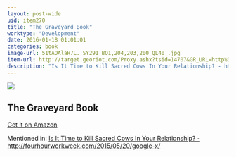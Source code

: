 ```yaml
---
layout: post-wide
uid: item270
title: "The Graveyard Book"
worktype: "Development"
date: 2016-01-18 01:01:01
categories: book
image-url: 51tAOAlaH7L._SY291_BO1,204,203,200_QL40_.jpg
item-url: http://target.georiot.com/Proxy.ashx?tsid=14707&GR_URL=http%3A%2F%2Fwww.amazon.com%2FGraveyard-Book-Neil-Gaiman%2Fdp%2F0060530944
description: "Is It Time to Kill Sacred Cows In Your Relationship? - http://fourhourworkweek.com/2015/05/20/google-x/"
---
```

<a href="http://target.georiot.com/Proxy.ashx?tsid=14707&GR_URL=http%3A%2F%2Fwww.amazon.com%2FGraveyard-Book-Neil-Gaiman%2Fdp%2F0060530944" target="blank"><img src="../../../../img/thumbs/51tAOAlaH7L._SY291_BO1,204,203,200_QL40_.jpg" class="prod-img"></a>
<h2>The Graveyard Book</h2>
<p><a href="http://target.georiot.com/Proxy.ashx?tsid=14707&GR_URL=http%3A%2F%2Fwww.amazon.com%2FGraveyard-Book-Neil-Gaiman%2Fdp%2F0060530944" target="blank">Get it on Amazon</a><p>
<p>Mentioned in: <a href="http://fourhourworkweek.com/2015/05/20/google-x/" target="blank">Is It Time to Kill Sacred Cows In Your Relationship? - http://fourhourworkweek.com/2015/05/20/google-x/</a></p>

